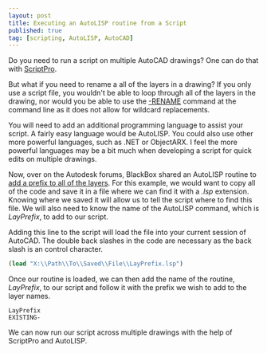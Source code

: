 ```yaml
---
layout: post
title: Executing an AutoLISP routine from a Script
published: true
tag: [scripting, AutoLISP, AutoCAD]
---
```

Do you need to run a script on multiple AutoCAD drawings?  One can do that with [ScriptPro](https://knowledge.autodesk.com/support/autocad/downloads/caas/downloads/content/autodesk-customization-conversion-tools.html).

But what if you need to rename a all of the layers in a drawing?  If you only use a script file, you wouldn't be able to loop through all of the layers in the drawing, nor would you be able to use the [-RENAME](http://help.autodesk.com/view/ACD/2016/ENU/?guid=GUID-3C68B0FF-A56F-401E-A58B-6174259252A6) command at the command line as it does not allow for wildcard replacements.

You will need to add an additional programming language to assist your script.  A fairly easy language would be AutoLISP.  You could also use other more powerful languages, such as .NET or ObjectARX. I feel the more powerful languages may be a bit much when developing a script for quick edits on multiple drawings.

Now, over on the Autodesk forums, BlackBox shared an AutoLISP routine to [add a prefix to all of the layers](https://forums.autodesk.com/t5/visual-lisp-autolisp-and-general/batch-rename-layer-lisp-for-autocad-mac/m-p/3876845#M310526).  For this example, we would want to copy all of the code and save it in a file where we can find it with a *.lsp* extension.  Knowing where we saved it will allow us to tell the script where to find this file.  We will also need to know the name of the AutoLISP command, which is *LayPrefix*, to add to our script.

Adding this line to the script will load the file into your current session of AutoCAD. The double back slashes in the code are necessary as the back slash is an control character.

```lisp
(load "X:\\Path\\To\\Saved\\File\\LayPrefix.lsp")
```

Once our routine is loaded, we can then add the name of the routine, *LayPrefix*, to our script and follow it with the prefix we wish to add to the layer names.

```text
LayPrefix
EXISTING-
```

We can now run our script across multiple drawings with the help of ScriptPro and AutoLISP.